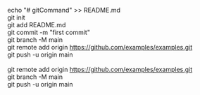 echo "# gitCommand" >> README.md
<br>
git init
<br>
git add README.md
<br>
git commit -m "first commit"
<br>
git branch -M main
<br>
git remote add origin https://github.com/examples/examples.git
<br>
git push -u origin main
<br>
<br>
git remote add origin https://github.com/examples/examples.git
<br>
git branch -M main
<br>
git push -u origin main
